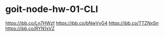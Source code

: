 # goit-node-hw-01-CLI

https://ibb.co/Ln7HWzf
https://ibb.co/bNwVyG4
https://ibb.co/TTZNxSn
https://ibb.co/RYN1xVZ